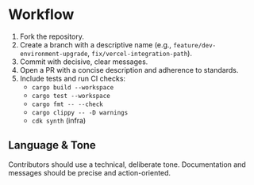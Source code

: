 # Workflow

1. Fork the repository.
2. Create a branch with a descriptive name (e.g., `feature/dev-environment-upgrade`, `fix/vercel-integration-path`).
3. Commit with decisive, clear messages.
4. Open a PR with a concise description and adherence to standards.
5. Include tests and run CI checks:
    - `cargo build --workspace`
    - `cargo test --workspace`
    - `cargo fmt -- --check`
    - `cargo clippy -- -D warnings`
    - `cdk synth` (infra)

## Language & Tone

Contributors should use a technical, deliberate tone. Documentation and 
messages should be precise and action-oriented.

